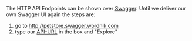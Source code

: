 The HTTP API Endpoints can be shown over [Swagger](http://swagger.io/). Until we deliver our own Swagger UI again the steps are:
1. go to http://petstore.swagger.wordnik.com
2. type our [API-URL](http://sdvdmpdev.slub-dresden.de/dmp/api-docs/) in the box and "Explore"